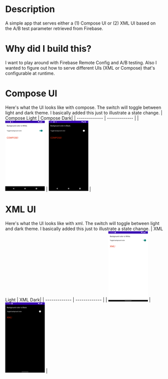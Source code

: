 # Description
A simple app that serves either a (1) Compose UI or (2) XML UI based on the A/B test parameter retrieved from Firebase.

# Why did I build this?
I want to play around with Firebase Remote Config and A/B testing. Also I wanted to figure out how to serve different UIs (XML or Compose) that's configurable at runtime.

# Compose UI
Here's what the UI looks like with compose. The switch will toggle between light and dark theme. I basically added this just to illustrate a state change.
| Compose Light  | Compose Dark|
| ------------- | ------------- |
| <img src="art/compose_light.png" width="25%"> | <img src="art/compose_dark.png" width="25%">  |

# XML UI
Here's what the UI looks like with xml. The switch will toggle between light and dark theme. I basically added this just to illustrate a state change.
| XML Light  | XML Dark|
| ------------- | ------------- |
| <img src="art/xml_light.png" width="25%"> | <img src="art/xml_dark.png" width="25%">  |
